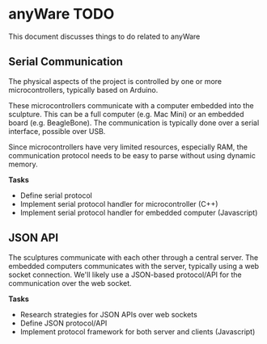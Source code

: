 # anyWare TODO

This document discusses things to do related to anyWare

## Serial Communication

The physical aspects of the project is controlled by one or more
microcontrollers, typically based on Arduino.

These microcontrollers communicate with a computer embedded into the
sculpture. This can be a full computer (e.g. Mac Mini) or an embedded
board (e.g. BeagleBone).  The communication is typically done over a
serial interface, possible over USB.

Since microcontrollers have very limited resources, especially RAM,
the communication protocol needs to be easy to parse without using
dynamic memory.

**Tasks**

* Define serial protocol
* Implement serial protocol handler for microcontroller (C++)
* Implement serial protocol handler for embedded computer (Javascript)

## JSON API

The sculptures communicate with each other through a central server.
The embedded computers communicates with the server, typically using a web socket connection.
We'll likely use a JSON-based protocol/API for the communication over the web socket.

**Tasks**

* Research strategies for JSON APIs over web sockets
* Define JSON protocol/API
* Implement protocol framework for both server and clients (Javascript)

## Server Messaging and State Machine

The server will keep track of the state of the individual sculptures
and make sure they're kept in sync.
Thinking about this should probably be done before defining the JSON protocol/API.

**Tasks**

* State Machine strategy
* Messaging strategy
* How to deal with network issues
* What types of interaction will we support?
* How low-level will the communication between the server and sculptures be?
* What kind of bandwidth do we need/want to sustain?


## Server Infrastructure

The server will be based on node.js.
We might need a database. If that's the case, look into MongoDB.

**Tasks**

* Basic server framework
* Authentication
* Web socket upgrading
* Serving of web content (typically Express)

## Embedded computer Infrastructure

As a start, we'll aim to use a Beagle Bone as an embedded computer.
The Beagle Bone will run some sort of Linux distribution, likely the
one supported by Beagle Bone. node.js should be a standard part of
that distribution.

**Tasks**

* Look into Beagle Bone, bootstrap a basic system
* Set up application framework (node.js)
   * web socket client
   * basic simulator (look at sharing code with the web simulator)
   * port knock box code
* Make it easy to reinstall/clone and update the system
* Look into networking options (WiFi vs. Ethernet)
* Look into remote admin strategy

## Microcontroller Infrastructure

As a start, we'll use Arduino as a microcontroller platform. This may
change in the future, and we might also use more than one
microcontroller.

**Tasks**

* Establish Structure/framework of Arduino code (clean up the existing knock box code)
* Look into ways of simulating hardware / abstracting communication and app logic from hardware
* Look info ways of testing this code

## Web client

We'll use a web client for testing and simulating the sculptures, as well as for admin purposes.
The web client will talk to the server using the same web socket protocol/API as the embedded computers will use.

**Tasks**

* Basic web client framework
* Decide on which existing frameworks to use (bootstrap, angular.js, templating, client libs)
* Implement knock box simulation
* Look into how to share code between embedded computer and web client
* Integrate web client content into the server framework

